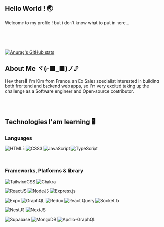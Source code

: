## Hello World !  🌏

Welcome to my profile ! but i don't know what to put in here...

<br />
<br />
<br />

[![Anurag's GitHub stats](https://github-readme-stats-sigma-five.vercel.app/api?username=ShueiYang&show_icons=true&theme=tokyonight)](https://github.com/anuraghazra/github-readme-stats)


## About Me  ヾ(⌐■_■)ノ♪

Hey there👋 I'm Kim from France, an Ex Sales specialist interested in building both frontend and backend web apps, so I'm very excited taking up the challenge as a Software engineer and Open-source contributor.


<br />
<br />

## Technologies I'am learning 🖥️
### Languages

![HTML5](https://img.shields.io/badge/html5-%23E34F26.svg?style=for-the-badge&logo=html5&logoColor=white)
![CSS3](https://img.shields.io/badge/css3-%231572B6.svg?style=for-the-badge&logo=css3&logoColor=white)
![JavaScript](https://img.shields.io/badge/javascript-%23323330.svg?style=for-the-badge&logo=javascript&logoColor=%23F7DF1E)
![TypeScript](https://img.shields.io/badge/typescript-%23007ACC.svg?style=for-the-badge&logo=typescript&logoColor=white)

<br />

### Frameworks, Platforms & library
![TailwindCSS](https://img.shields.io/badge/tailwindcss-%2338B2AC.svg?style=for-the-badge&logo=tailwind-css&logoColor=white)
![Chakra](https://img.shields.io/badge/chakra-%234ED1C5.svg?style=for-the-badge&logo=chakraui&logoColor=white)

![ReactJS](https://img.shields.io/badge/react-%2320232a.svg?style=for-the-badge&logo=react&logoColor=%2361DAFB)
![NodeJS](https://img.shields.io/badge/node.js-6DA55F?style=for-the-badge&logo=node.js&logoColor=white)
![Express.js](https://img.shields.io/badge/express.js-%23404d59.svg?style=for-the-badge&logo=express&logoColor=%2361DAFB)

![Expo](https://img.shields.io/badge/Expo-1B1F23?style=for-the-badge&logo=expo&logoColor=white)
![GraphQL](https://img.shields.io/badge/GraphQl-E10098?style=for-the-badge&logo=graphql&logoColor=white)
![Redux](https://img.shields.io/badge/Redux-593D88?style=for-the-badge&logo=redux&logoColor=white)
![React Query](https://img.shields.io/badge/React_Query-FF4154?style=for-the-badge&logo=React_Query&logoColor=white)
![Socket.Io](https://img.shields.io/badge/Socket.io-010101?&style=for-the-badge&logo=Socket.io&logoColor=white)

![NestJS](https://img.shields.io/badge/nestjs-%23E0234E.svg?style=for-the-badge&logo=nestjs&logoColor=white)
![NextJS](https://img.shields.io/badge/Next-black?style=for-the-badge&logo=next.js&logoColor=white)

![Supabase](https://img.shields.io/badge/Supabase-3ECF8E?style=for-the-badge&logo=supabase&logoColor=white)
![MongoDB](https://img.shields.io/badge/MongoDB-%234ea94b.svg?style=for-the-badge&logo=mongodb&logoColor=white)
![Apollo-GraphQL](https://img.shields.io/badge/-ApolloGraphQL-311C87?style=for-the-badge&logo=apollo-graphql)
